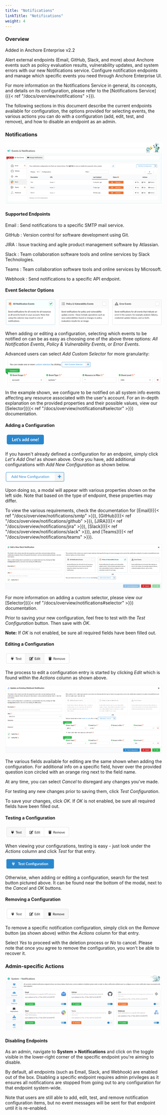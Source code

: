 ```yaml
---
title: "Notifications"
linkTitle: "Notifications"
weight: 4
---
```


### Overview

Added in Anchore Enterprise v2.2

Alert external endpoints (Email, GitHub, Slack, and more) about Anchore events such as policy evaluation results, vulnerability updates, and system errors with our new Notifications service. Configure notification endpoints and manage which specific events you need through Anchore Enterprise UI.

For more information on the Notifications Service in general, its concepts, and details on its configuration, please refer to the [Notifications Service]({{< ref "/docs/overview/notifications" >}}).

The following sections in this document describe the current endpoints available for configuration, the options provided for selecting events, the various actions you can do with a configuration (add, edit, test, and remove), and how to disable an endpoint as an admin.

### Notifications

<img src="NotificationsOverview.png" />

#### Supported Endpoints

Email
: Send notifications to a specific SMTP mail service.

GitHub
: Version control for software development using Git.

JIRA
: Issue tracking and agile product management software by Atlassian.

Slack
: Team collaboration software tools and online services by Slack Technologies.

Teams
: Team collaboration software tools and online services by Microsoft.

Webhook
: Send notifications to a specific API endpoint.

#### Event Selector Options

<img src="NotificationsEventSelector.png" />

When adding or editing a configuration, selecting which events to be notified on can be as easy as choosing one of the above three options: *All Notification Events*, *Policy & Vulnerability Events*, or *Error Events*.

Advanced users can select *Add Custom Selector* for more granularity:

<img src="NotificationsCustomSelector.png" />

In the example shown, we configure to be notified on all system info events affecting any resource associated with the user's account. For an in-depth explanation on the provided properties and their possible values, view our [Selector]({{< ref "/docs/overview/notifications#selector" >}}) documentation.

#### Adding a Configuration

<img style="max-width: 8rem" src="NotificationsAddButton0.png" />

If you haven't already defined a configuration for an endpoint, simply click *Let's Add One!* as shown above. Once you have, add additional configurations with *Add New Configuration* as shown below.

<img style="max-width: 12rem" src="NotificationsAddButton1.png" />

Upon doing so, a modal will appear with various properties shown on the left side. Note that based on the type of endpoint, these properties may differ.

To view the various requirements, check the documentation for [Email]({{< ref "/docs/overview/notifications/smtp" >}}), [GitHub]({{< ref "/docs/overview/notifications/github" >}}), [JIRA]({{< ref "/docs/overview/notifications/jira" >}}), [Slack]({{< ref "/docs/overview/notifications/slack" >}}), and [Teams]({{< ref "/docs/overview/notifications/teams" >}}).

<img src="NotificationsAddConfig.png" />

For more information on adding a custom selector, please view our [Selector]({{< ref "/docs/overview/notifications#selector" >}}) documentation.

Prior to saving your new configuration, feel free to test with the *Test Configuration* button. Then save with *OK*.

**Note:** If *OK* is not enabled, be sure all required fields have been filled out.

#### Editing a Configuration

<img style="max-width: 13rem" src="NotificationsEditButton.png" />

The process to edit a configuration entry is started by clicking *Edit* which is found within the *Actions* column as shown above.

<img src="NotificationsEditConfig.png" />

The various fields available for editing are the same shown when adding the configuration. For additional info on a specific field, hover over the provided question icon circled with an orange ring next to the field name.

At any time, you can select *Cancel* to disregard any changes you've made.

For testing any new changes prior to saving them, click *Test Configuration*.

To save your changes, click *OK*. If *OK* is not enabled, be sure all required fields have been filled out.

#### Testing a Configuration

<img style="max-width: 13rem" src="NotificationsTestConfig2.png" />

When viewing your configurations, testing is easy - just look under the *Actions* column and click *Test* for that entry.

<img style="max-width: 10rem" src="NotificationsTestConfig.png" />

Otherwise, when adding or editing a configuration, search for the test button pictured above. It can be found near the bottom of the modal, next to the *Cancel* and *OK* buttons.

#### Removing a Configuration

<img style="max-width: 13rem" src="NotificationsRemoveConfig.png" />

To remove a specific notification configuration, simply click on the *Remove* button (as shown above) within the *Actions* column for that entry.

Select *Yes* to proceed with the deletion process or *No* to cancel. Please note that once you agree to remove the configuration, you won't be able to recover it.

### Admin-specific Actions

<img src="NotificationsAdminView.png" />

#### Disabling Endpoints

As an admin, navigate to **System > Notifications** and click on the toggle visible in the lower-right corner of the specific endpoint you're aiming to disable.

By default, all endpoints (such as Email, Slack, and Webhook) are enabled out of the box. Disabling a specific endpoint requires admin privileges as it ensures all notifications are stopped from going out to any configuration for that endpoint system-wide.

Note that users are still able to add, edit, test, and remove notification configuration items, but no event messages will be sent for that endpoint until it is re-enabled.


